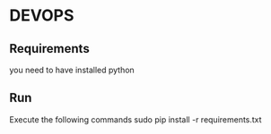 DEVOPS
======

Requirements
-----------------
you need to have installed python

Run
--------
Execute the following commands
sudo pip install -r requirements.txt
